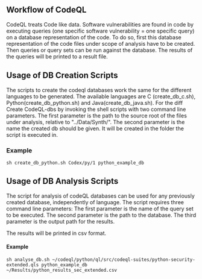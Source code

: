 ## Workflow of CodeQL
CodeQL treats Code like data. Software vulnerabilities are found in code by executing queries (one specific software vulnerability = one specific query)
on a database representation of the code. To do so, first this database representation of the code files under scope of analysis have to be created. Then queries or query sets can be run against the database. The results of the queries will be printed to a result file.

## Usage of DB Creation Scripts
The scripts to create the codeql databases work the same for the different languages to be generated.
The available languages are C (create_db_c.sh), Python(create_db_python.sh) and Java(create_db_java.sh). For the diff
Create CodeQL-dbs by invoking the shell scripts with two command line parameters.
The first parameter is the path to the source root of the files under analysis, relative to "../Data/Synth/".
The second parameter is the name the created db should be given. It will be created in the folder the script is executed in.
### Example

`sh create_db_python.sh Codex/py/1 python_example_db`


## Usage of DB Analysis Scripts
The script for analysis of codeQL databases can be used for any previously created database, independently of language.
The script requires three command line parameters:
The first parameter is the name of the query set to be executed.
The second parameter is the path to the database.
The third parameter is the output path for the results.

The results will be printed in csv format.

#### Example 

`sh analyse_db.sh ~/codeql/python/ql/src/codeql-suites/python-security-extended.qls python_example_db ~/Results/python_results_sec_extended.csv`
